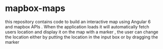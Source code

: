 # mapbox-maps
this  repository contains code to build an interactive map using Angular 6 and mapbox APIs .  When the application loads it will automatically fetch users location and display it on the map with a marker , the user can change the location either by putting the location in the input box or by dragging the marker

